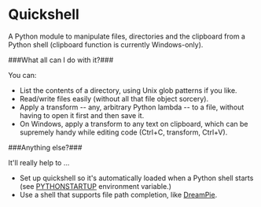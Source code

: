 Quickshell
==========

A Python module to manipulate files, directories and the clipboard from a Python shell (clipboard function is currently Windows-only).

###What all can I do with it?###

You can:
* List the contents of a directory, using Unix glob patterns if you like.
* Read/write files easily (without all that file object sorcery).
* Apply a transform -- any, arbitrary Python lambda -- to a file, without having to open it first and then save it.
* On Windows, apply a transform to any text on clipboard, which can be supremely handy while editing code (Ctrl+C, transform, Ctrl+V). 

###Anything else?###

It'll really help to ...
* Set up quickshell so it's automatically loaded when a Python shell starts (see [PYTHONSTARTUP](http://docs.python.org/using/cmdline.html#environment-variables) environment variable.)
* Use a shell that supports file path completion, like [DreamPie](http://dreampie.sourceforge.net/).
